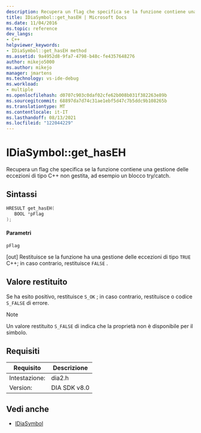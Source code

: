 ```yaml
---
description: Recupera un flag che specifica se la funzione contiene una gestione delle eccezioni di tipo C++ non gestita, ad esempio un blocco try/catch.
title: IDiaSymbol::get_hasEH | Microsoft Docs
ms.date: 11/04/2016
ms.topic: reference
dev_langs:
- C++
helpviewer_keywords:
- IDiaSymbol::get_hasEH method
ms.assetid: 9a4952d8-9fa7-4798-b48c-fe4357648276
author: mikejo5000
ms.author: mikejo
manager: jmartens
ms.technology: vs-ide-debug
ms.workload:
- multiple
ms.openlocfilehash: d0707c903c0daf02cfe62b008b031f382263e89b
ms.sourcegitcommit: 68897da7d74c31ae1ebf5d47c7b5ddc9b108265b
ms.translationtype: MT
ms.contentlocale: it-IT
ms.lasthandoff: 08/13/2021
ms.locfileid: "122044229"
---
```

# <a name="idiasymbolget_haseh"></a>IDiaSymbol::get_hasEH
Recupera un flag che specifica se la funzione contiene una gestione delle eccezioni di tipo C++ non gestita, ad esempio un blocco try/catch.

## <a name="syntax"></a>Sintassi

```C++
HRESULT get_hasEH(
   BOOL *pFlag
);
```

#### <a name="parameters"></a>Parametri
 `pFlag`

[out] Restituisce se la funzione ha una gestione delle eccezioni di tipo `TRUE` C++; in caso contrario, restituisce `FALSE` .

## <a name="return-value"></a>Valore restituito
 Se ha esito positivo, restituisce `S_OK` ; in caso contrario, restituisce o codice `S_FALSE` di errore.

> [!NOTE]
> Un valore restituito `S_FALSE` di indica che la proprietà non è disponibile per il simbolo.

## <a name="requirements"></a>Requisiti

|Requisito|Descrizione|
|-----------------|-----------------|
|Intestazione:|dia2.h|
|Version:|DIA SDK v8.0|

## <a name="see-also"></a>Vedi anche
- [IDiaSymbol](../../debugger/debug-interface-access/idiasymbol.md)
